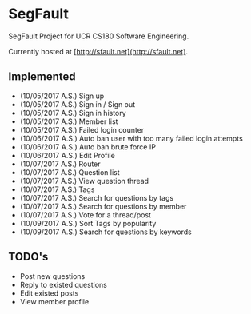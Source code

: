 # SegFault
SegFault Project for UCR CS180 Software Engineering.


Currently hosted at [http://sfault.net](http://sfault.net).


## Implemented

* (10/05/2017 A.S.) Sign up
* (10/05/2017 A.S.) Sign in / Sign out
* (10/05/2017 A.S.) Sign in history
* (10/05/2017 A.S.) Member list
* (10/05/2017 A.S.) Failed login counter
* (10/06/2017 A.S.) Auto ban user with too many failed login attempts
* (10/06/2017 A.S.) Auto ban brute force IP
* (10/06/2017 A.S.) Edit Profile
* (10/07/2017 A.S.) Router
* (10/07/2017 A.S.) Question list
* (10/07/2017 A.S.) View question thread
* (10/07/2017 A.S.) Tags
* (10/07/2017 A.S.) Search for questions by tags
* (10/07/2017 A.S.) Search for questions by member
* (10/07/2017 A.S.) Vote for a thread/post
* (10/09/2017 A.S.) Sort Tags by popularity
* (10/09/2017 A.S.) Search for questions by keywords

## TODO's

* Post new questions
* Reply to existed questions
* Edit existed posts
* View member profile
